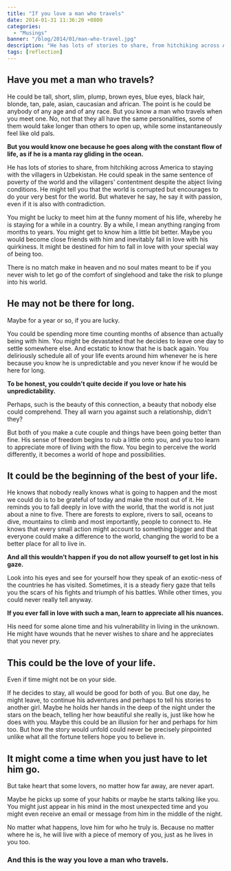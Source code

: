 ```yaml
---
title: "If you love a man who travels"
date: 2014-01-31 11:36:20 +0800
categories:
  - "Musings"
banner: "/blog/2014/01/man-who-travel.jpg"
description: "He has lots of stories to share, from hitchiking across America to staying with the villagers in Uzbekistan. He could speak in the same sentence of poverty of the world and the villagers' contentment despite the abject living conditions. He might tell you that the world is corrupted but encourages to do your very best for the world. But whatever he say, he say it with passion, even if it is also with contradiction."
tags: [reflection]
---
```

## Have you met a man who travels?

He could be tall, short, slim, plump, brown eyes, blue eyes, black hair, blonde, tan, pale, asian, caucasian and african. The point is he could be anybody of any age and of any race. But you know a man who travels when you meet one. No, not that they all have the same personalities, some of them would take longer than others to open up, while some instantaneously feel like old pals.

**But you would know one because he goes along with the constant flow of life, as if he is a manta ray gliding in the ocean.**

He has lots of stories to share, from hitchiking across America to staying with the villagers in Uzbekistan. He could speak in the same sentence of poverty of the world and the villagers' contentment despite the abject living conditions. He might tell you that the world is corrupted but encourages to do your very best for the world. But whatever he say, he say it with passion, even if it is also with contradiction.

You might be lucky to meet him at the funny moment of his life, whereby he is staying for a while in a country. By a while, I mean anything ranging from months to years. You might get to know him a little bit better. Maybe you would become close friends with him and inevitably fall in love with his quirkiness. It might be destined for him to fall in love with your special way of being too.

There is no match make in heaven and no soul mates meant to be if you never wish to let go of the comfort of singlehood and take the risk to plunge into his world.

## He may not be there for long.

Maybe for a year or so, if you are lucky.

You could be spending more time counting months of absence than actually being with him. You might be devastated that he decides to leave one day to settle somewhere else. And ecstatic to know that he is back again. You deliriously schedule all of your life events around him whenever he is here because you know he is unpredictable and you never know if he would be here for long.


**To be honest, you couldn't quite decide if you love or hate his unpredictability.**

Perhaps, such is the beauty of this connection, a beauty that nobody else could comprehend. They all warn you against such a relationship, didn't they?

But both of you make a cute couple and things have been going better than fine. His sense of freedom begins to rub a little onto you, and you too learn to appreciate more of living with the flow. You begin to perceive the world differently, it becomes a world of hope and possibilities.

## It could be the beginning of the best of your life.

He knows that nobody really knows what is going to happen and the most we could do is to be grateful of today and make the most out of it. He reminds you to fall deeply in love with the world, that the world is not just about a nine to five. There are forests to explore, rivers to sail, oceans to dive, mountains to climb and most importantly, people to connect to. He knows that every small action might account to something bigger and that everyone could make a difference to the world, changing the world to be a better place for all to live in.

**And all this wouldn’t happen if you do not allow yourself to get lost in his gaze.**

Look into his eyes and see for yourself how they speak of an exotic-ness of the countries he has visited. Sometimes, it is a steady fiery gaze that tells you the scars of his fights and triumph of his battles. While other times, you could never really tell anyway.

**If you ever fall in love with such a man, learn to appreciate all his nuances.**

His need for some alone time and his vulnerability in living in the unknown. He might have wounds that he never wishes to share and he appreciates that you never pry.

## This could be the love of your life.

Even if time might not be on your side.

If he decides to stay, all would be good for both of you. But one day, he might leave, to continue his adventures and perhaps to tell his stories to another girl. Maybe he holds her hands in the deep of the night under the stars on the beach, telling her how beautiful she really is, just like how he does with you. Maybe this could be an illusion for her and perhaps for him too. But how the story would unfold could never be precisely pinpointed unlike what all the fortune tellers hope you to believe in.

## It might come a time when you just have to let him go.

But take heart that some lovers, no matter how far away, are never apart.

Maybe he picks up some of your habits or maybe he starts talking like you. You might just appear in his mind in the most unexpected time and you might even receive an email or message from him in the middle of the night.

No matter what happens, love him for who he truly is. Because no matter where he is, he will live with a piece of memory of you, just as he lives in you too.

### And this is the way you love a man who travels.
